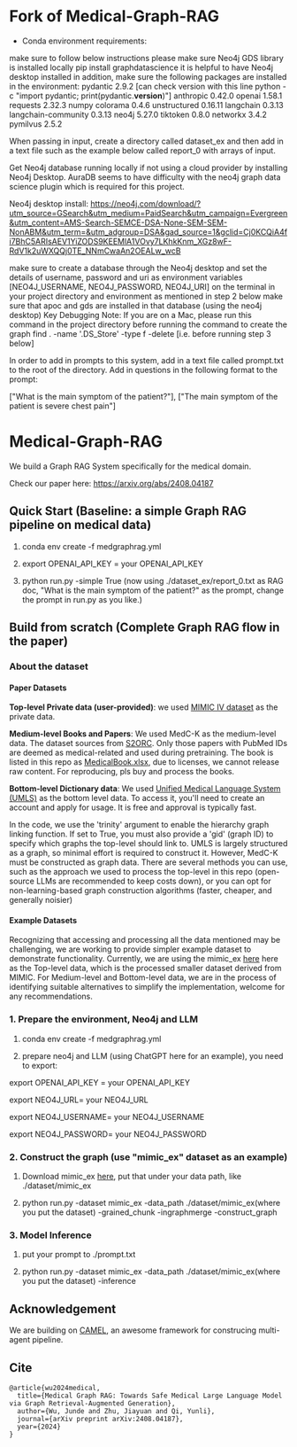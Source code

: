 # Fork of Medical-Graph-RAG

* Conda environment requirements:

make sure to follow below instructions
please make sure Neo4j GDS library is installed locally pip install graphdatascience
it is helpful to have Neo4j desktop installed
in addition, make sure the following packages are installed in the environment:
pydantic 2.9.2 [can check version with this line python -c "import pydantic; print(pydantic.__version__)"]
anthropic 0.42.0
openai 1.58.1
requests 2.32.3
numpy
colorama 0.4.6
unstructured 0.16.11
langchain 0.3.13
langchain-community 0.3.13
neo4j 5.27.0
tiktoken 0.8.0
networkx 3.4.2
pymilvus 2.5.2

When passing in input, create a directory called dataset_ex and then add in a text file such as the example below called report_0 with arrays of input.

Get Neo4j database running locally if not using a cloud provider by installing Neo4j Desktop. AuraDB seems to have difficulty with the neo4j graph data science plugin which is required for this project.

Neo4j desktop install: https://neo4j.com/download/?utm_source=GSearch&utm_medium=PaidSearch&utm_campaign=Evergreen&utm_content=AMS-Search-SEMCE-DSA-None-SEM-SEM-NonABM&utm_term=&utm_adgroup=DSA&gad_source=1&gclid=Cj0KCQiA4fi7BhC5ARIsAEV1YiZODS9KEEMlA1VOvy7LKhkKnm_XGz8wF-RdV1k2uWXQQj0TE_NNmCwaAn2OEALw_wcB

make sure to create a database through the Neo4j desktop and set the details of username, password and uri as environment variables [NEO4J_USERNAME, NEO4J_PASSWORD, NEO4J_URI] on the terminal in your project directory and environment as mentioned in step 2 below
make sure that apoc and gds are installed in that database (using the neo4j desktop)
Key Debugging Note: If you are on a Mac, please run this command in the project directory before running the command to create the graph find . -name '.DS_Store' -type f -delete [i.e. before running step 3 below]

In order to add in prompts to this system, add in a text file called prompt.txt to the root of the directory. Add in questions in the following format to the prompt:

["What is the main symptom of the patient?"], ["The main symptom of the patient is severe chest pain"]

# Medical-Graph-RAG
We build a Graph RAG System specifically for the medical domain.

Check our paper here: https://arxiv.org/abs/2408.04187

## Quick Start (Baseline: a simple Graph RAG pipeline on medical data)
1. conda env create -f medgraphrag.yml

2. export OPENAI_API_KEY = your OPENAI_API_KEY

3. python run.py -simple True (now using ./dataset_ex/report_0.txt as RAG doc, "What is the main symptom of the patient?" as the prompt, change the prompt in run.py as you like.)

## Build from scratch (Complete Graph RAG flow in the paper)

### About the dataset
#### Paper Datasets
**Top-level Private data (user-provided)**: we used [MIMIC IV dataset](https://physionet.org/content/mimiciv/3.0/) as the private data.

**Medium-level Books and Papers**: We used MedC-K as the medium-level data. The dataset sources from [S2ORC](https://github.com/allenai/s2orc). Only those papers with PubMed IDs are deemed as medical-related and used during pretraining. The book is listed in this repo as [MedicalBook.xlsx](https://github.com/MedicineToken/Medical-Graph-RAG/blob/main/MedicalBook.xlsx), due to licenses, we cannot release raw content. For reproducing, pls buy and process the books.

**Bottom-level Dictionary data**: We used [Unified Medical Language System (UMLS)](https://www.nlm.nih.gov/research/umls/index.html) as the bottom level data. To access it, you'll need to create an account and apply for usage. It is free and approval is typically fast.

In the code, we use the 'trinity' argument to enable the hierarchy graph linking function. If set to True, you must also provide a 'gid' (graph ID) to specify which graphs the top-level should link to. UMLS is largely structured as a graph, so minimal effort is required to construct it. However, MedC-K must be constructed as graph data. There are several methods you can use, such as the approach we used to process the top-level in this repo (open-source LLMs are recommended to keep costs down), or you can opt for non-learning-based graph construction algorithms (faster, cheaper, and generally noisier)

#### Example Datasets
Recognizing that accessing and processing all the data mentioned may be challenging, we are working to provide simpler example dataset to demonstrate functionality. Currently, we are using the mimic_ex [here](https://huggingface.co/datasets/Morson/mimic_ex) here as the Top-level data, which is the processed smaller dataset derived from MIMIC. For Medium-level and Bottom-level data, we are in the process of identifying suitable alternatives to simplify the implementation, welcome for any recommendations.

### 1. Prepare the environment, Neo4j and LLM
1. conda env create -f medgraphrag.yml


2. prepare neo4j and LLM (using ChatGPT here for an example), you need to export:

export OPENAI_API_KEY = your OPENAI_API_KEY

export NEO4J_URL= your NEO4J_URL

export NEO4J_USERNAME= your NEO4J_USERNAME

export NEO4J_PASSWORD= your NEO4J_PASSWORD

### 2. Construct the graph (use "mimic_ex" dataset as an example)
1. Download mimic_ex [here](https://huggingface.co/datasets/Morson/mimic_ex), put that under your data path, like ./dataset/mimic_ex

2. python run.py -dataset mimic_ex -data_path ./dataset/mimic_ex(where you put the dataset) -grained_chunk -ingraphmerge -construct_graph

### 3. Model Inference
1. put your prompt to ./prompt.txt

2. python run.py -dataset mimic_ex -data_path ./dataset/mimic_ex(where you put the dataset) -inference

## Acknowledgement
We are building on [CAMEL](https://github.com/camel-ai/camel), an awesome framework for construcing multi-agent pipeline.

## Cite
~~~
@article{wu2024medical,
  title={Medical Graph RAG: Towards Safe Medical Large Language Model via Graph Retrieval-Augmented Generation},
  author={Wu, Junde and Zhu, Jiayuan and Qi, Yunli},
  journal={arXiv preprint arXiv:2408.04187},
  year={2024}
}
~~~
